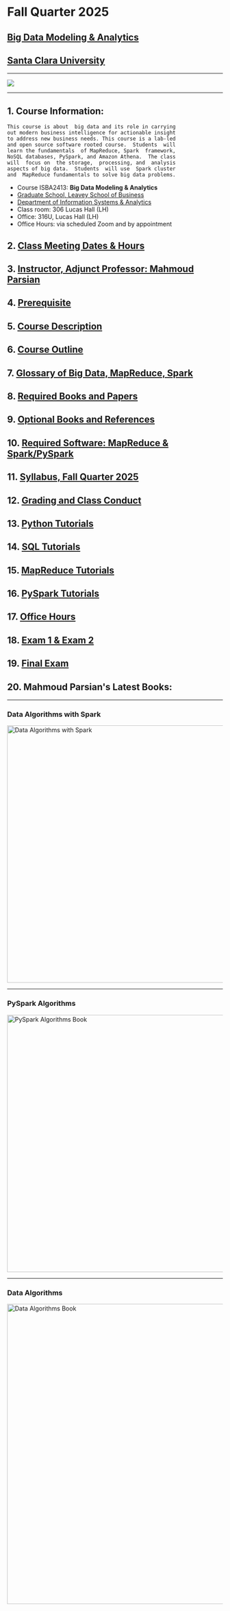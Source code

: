 # Fall Quarter 2025

## [Big Data Modeling & Analytics](https://www.scu.edu/bulletin/graduate/leavey-school-of-business/chapter-7/information-systems-and-business-analytics-isba.html)

## [Santa Clara University](http://scu.edu/)

<!-- comment -->
<!-- This is a comment, it will not be included -->
<!-- Big Data, Big Data Modeling & Analytics -->
<!-- MapReduce, map, mapper, reduce, reducer -->
<!-- Spark, Apache Spark, PySpark, Apache PySpark, RDD, DataFrame -->
<!-- Spark, PySpark, Transformations, Actions, Partitions -->
<!-- Spark, PySpark, RDD, DataFrame, Action -->
<!-- SCU web site  URL: https://www.scu.edu/business/graduate-degrees/ms-programs/ms-business-analytics/course-descriptions/ -->
<!-- SCU web site  online URL: https://onlinedegrees.scu.edu/academics/ -->
<!-- SCU masters business analytics curriculum -->
<!-- comment -->

--------------------------


<img src="images/big-data-words2.png"/>


----------------------------


## 1. Course Information: 

	This course is about  big data and its role in carrying 
	out modern business intelligence for actionable insight 
	to address new business needs. This course is a lab-led 
	and open source software rooted course.  Students  will 
	learn the fundamentals  of MapReduce, Spark  framework,
	NoSQL databases, PySpark, and Amazon Athena.  The class 
	will  focus on  the storage,  processing, and  analysis 
	aspects of big data.  Students  will use  Spark cluster 
	and  MapReduce fundamentals to solve big data problems.


* Course ISBA2413: **Big Data Modeling & Analytics**
* [Graduate School, Leavey School of Business](https://www.scu.edu/business/)
* [Department of Information Systems & Analytics](https://www.scu.edu/bulletin/graduate/leavey-school-of-business/chapter-7/information-systems-and-business-analytics-isba.html)
* Class room: 306 Lucas Hall (LH)
* Office: 316U, Lucas Hall (LH)
* Office Hours: via scheduled Zoom and by appointment


## 2.  [Class Meeting Dates & Hours](./web_docs/class_meeting_dates_and_hours.md)

## 3.  [Instructor, Adjunct Professor: Mahmoud Parsian](https://www.scu.edu/business/isa/faculty/parsian/)

## 4.  [Prerequisite](./web_docs/prerequisite.md)

## 5.  [Course Description](./web_docs/course_description.md)

## 6.  [Course Outline](./web_docs/course_outline.md)

## 7.  [Glossary of Big Data, MapReduce, Spark](./slides/glossary/glossary_of_big_data_and_mapreduce.md)

## 8.  [Required Books and Papers](./web_docs/required_books.md)

## 9.  [Optional Books and References](./web_docs/additional_books.md)

## 10.  [Required Software: MapReduce & Spark/PySpark](./web_docs/required_software.md)

## 11.  [Syllabus, Fall Quarter 2025](./syllabus/2025-Fall/README.md)

## 12. [Grading and Class Conduct](./web_docs/grading_and_class_conduct.md)

## 13. [Python Tutorials](./web_docs/python_tutorials.md)

## 14. [SQL Tutorials](./web_docs/sql_tutorials.md)

## 15. [MapReduce Tutorials](./web_docs/mapreduce_tutorials.md)

## 16. [PySpark Tutorials](./web_docs/pyspark_tutorials.md)

## 17. [Office Hours](./web_docs/office_hours.md)

## 18. [Exam 1 & Exam 2](./web_docs/midterm_exam.md)

## 19. [Final Exam](./web_docs/final_exam.md)

## 20. Mahmoud Parsian's Latest Books: 

-------

### Data Algorithms with Spark 

<a href="https://github.com/mahmoudparsian/data-algorithms-with-spark/blob/master/README.md">
    <img 
        alt="Data Algorithms with Spark" 
        src="images/Data_Algorithms_with_Spark_COVER_9781492082385.png"
        width="550" 
        height="600"
    >
</a>

------

### PySpark Algorithms 

<a href="https://www.amazon.com/PySpark-Algorithms-Version-Mahmoud-Parsian-ebook/dp/B07X4B2218/">
    <img 
        alt="PySpark Algorithms Book" 
        src="images/pyspark_algorithms.jpg"
        width="550" 
        height="600"
    >
</a>

-------

### Data Algorithms 

<a href="http://shop.oreilly.com/product/0636920033950.do">
    <img 
        alt="Data Algorithms Book" 
        src="images/large-image.jpg"
        width="550" 
        height="700"
    >
</a>
